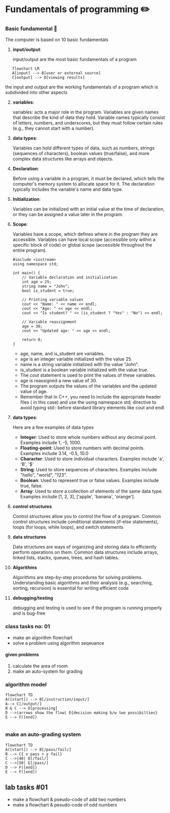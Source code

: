 # Fundamentals of programming ✏️

### Basic fundamental 📣

The computer is based on 10 basic fundamentals
1. **input/output**:

   input/output are the most basic fundamentals of a program 
  ```mermaid
     flowchart LR
     A[input] --> B[user or external source]
     C[output] --> D[viewing results] 
  ```
   the input and output are the working fundamentals of a program which is subdivided into other aspects

2. **variables**:

   variables: acts a major role in the program.  Variables are given names that describe the kind of data they hold. Variable names typically consist of letters, numbers, and underscores, but they must follow certain rules (e.g., they cannot start with a number).

3. **data types**:

   Variables can hold different types of data, such as numbers, strings (sequences of characters), boolean values (true/false), and more complex data structures like arrays and objects.

4. **Declaration**:

   Before using a variable in a program, it must be declared, which tells the computer's memory system to allocate space for it. The declaration typically includes the variable's name and data type.

5. **Initialization**:

   Variables can be initialized with an initial value at the time of declaration, or they can be assigned a value later in the program.

6. **Scope**:

   Variables have a scope, which defines where in the program they are accessible. Variables can have local scope (accessible only within a specific block of code) or global scope (accessible throughout the entire program).
   ```
   #include <iostream>
   using namespace std;
   
   int main() {
       // Variable declaration and initialization
       int age = 25;
       string name = "John";
       bool is_student = true;
   
       // Printing variable values
       cout << "Name: " << name << endl;
       cout << "Age: " << age << endl;
       cout << "Is student? " << (is_student ? "Yes" : "No") << endl;
   
       // Variable reassignment
       age = 30;
       cout << "Updated age: " << age << endl;
   
       return 0;
   }
   ```
    * age, name, and is_student are variables.
    * age is an integer variable initialized with the value 25.
    * name is a string variable initialized with the value "John".
    * is_student is a boolean variable initialized with the value true.
    * The cout statement is used to print the values of these variables.
    * age is reassigned a new value of 30.
    * The program outputs the values of the variables and the updated value of age.
    * Remember that in C++, you need to include the appropriate header files (<iostream> in this case) and use the using namespace std; directive to avoid typing std:: before standard library elements like cout and endl


7. **data types**:

   Here are a few examples of data types
   * **Integer**: Used to store whole numbers without any decimal point. Examples include 1, -5, 1000.
   * **Floating-point**: Used to store numbers with decimal points. Examples include 3.14, -0.5, 10.0
   * **Character**: Used to store individual characters. Examples include 'a', 'B', '$'
   * **String**: Used to store sequences of characters. Examples include "hello", "world", "123".
   * **Boolean**: Used to represent true or false values. Examples include true, false.
   * **Array**: Used to store a collection of elements of the same data type. Examples include [1, 2, 3], ['apple', 'banana', 'orange'].

8. **control structures**

   Control structures allow you to control the flow of a program. Common control structures include conditional statements (if-else statements), loops (for loops, while loops), and switch statements

9. **data structures**

    Data structures are ways of organizing and storing data to efficiently perform operations on them. Common data structures include arrays, linked lists, stacks, queues, trees, and hash tables.

10. **Algorithms**

    Algorithms are step-by-step procedures for solving problems. Understanding basic algorithms and their analysis (e.g., searching, sorting, recursion) is essential for writing efficient code

11. **debugging/testing**

    debugging and testing is used to see if the program is running properly and is bug-free

### class tasks no: 01
* make an algorithm flowchart
* solve a problem using algorithm seqeuance
#### given problems 
1. calculate the area of room
2. make an auto-system for grading
### algorithm model 
```mermaid
flowchart TD
A([start]) --> B[/instruction/input/]
A--> C[/output/]
B & C --> D[processing]
D -->|arrows show the flow| E{decision making b/w two possibilties}
E --> F([end]) 
 
```
### make an auto-grading system 
```mermaid
flowchart TD
A([start]) --> B[/pass/fail/]
B --> C{ x pass > y fail}
C -->|40| D[/fail/]
C -->|50| E[/pass/]
D --> F([end])
E --> F([end])
```
## lab tasks #01
* make a flowchart & pseudo-code of add two numbers
* make a flowchart & pesudo-code of odd numbers 


